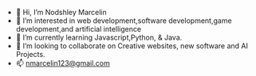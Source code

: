 - 👋 Hi, I’m Nodshley Marcelin
- 👀 I’m interested in web development,software development,game development,and artificial intelligence
- 🌱 I’m currently learning Javascript,Python, & Java.
- 💞️ I’m looking to collaborate on Creative websites, new software and AI Projects.
- 📫 nmarcelin123@gmail.com

<!---
designermarvel/designermarvel is a ✨ special ✨ repository because its `README.md` (this file) appears on your GitHub profile.
You can click the Preview link to take a look at your changes.
--->
